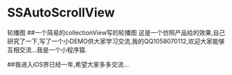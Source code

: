 # SSAutoScrollView
轮播图
##一个简易的collectionView写的轮播图
这是一个仿照产品给的效果,自己研究了一下,写了一个小DEMO供大家学习交流,我的QQ1058070112,欢迎大家能够互相交流...我是一个小程序猿.

##我进入iOS界已经一年,希望大家多多交流...

